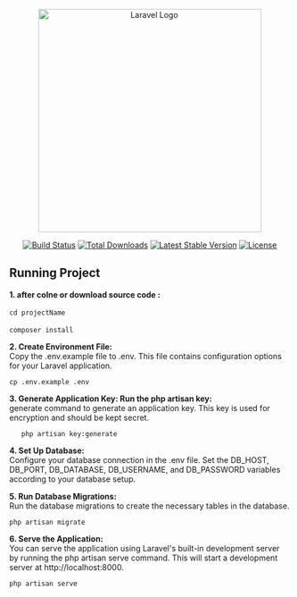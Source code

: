 <p align="center"><a href="https://laravel.com" target="_blank"><img src="https://raw.githubusercontent.com/laravel/art/master/logo-lockup/5%20SVG/2%20CMYK/1%20Full%20Color/laravel-logolockup-cmyk-red.svg" width="400" alt="Laravel Logo"></a></p>

<p align="center">
<a href="https://github.com/laravel/framework/actions"><img src="https://github.com/laravel/framework/workflows/tests/badge.svg" alt="Build Status"></a>
<a href="https://packagist.org/packages/laravel/framework"><img src="https://img.shields.io/packagist/dt/laravel/framework" alt="Total Downloads"></a>
<a href="https://packagist.org/packages/laravel/framework"><img src="https://img.shields.io/packagist/v/laravel/framework" alt="Latest Stable Version"></a>
<a href="https://packagist.org/packages/laravel/framework"><img src="https://img.shields.io/packagist/l/laravel/framework" alt="License"></a>
</p>

## Running Project
 **1.  after colne or download source code :** <br>
<br>
       ```cd projectName``` <br>
       <br>
         ```composer install ```
        

 **2. Create Environment File:**<br>
 Copy the .env.example file to .env. This file contains configuration options for your Laravel application. <br>
 
    cp .env.example .env 


**3. Generate Application Key: Run the php artisan key:** <br>
        generate command to generate an application key. This key is used for encryption and should be kept secret.<br>
```
   php artisan key:generate
```
**4. Set Up Database:** <br>
Configure your database connection in the .env file. Set the DB_HOST, DB_PORT, DB_DATABASE, DB_USERNAME, and DB_PASSWORD variables according to your database setup.

**5. Run Database Migrations:**<br>
Run the database migrations to create the necessary tables in the database.<br>
  ```
php artisan migrate
```

**6.  Serve the Application:** <br>
You can serve the application using Laravel's built-in development server by running the php artisan serve command. This will start a development server at http://localhost:8000.<br>
```
php artisan serve
 ```
 
 
